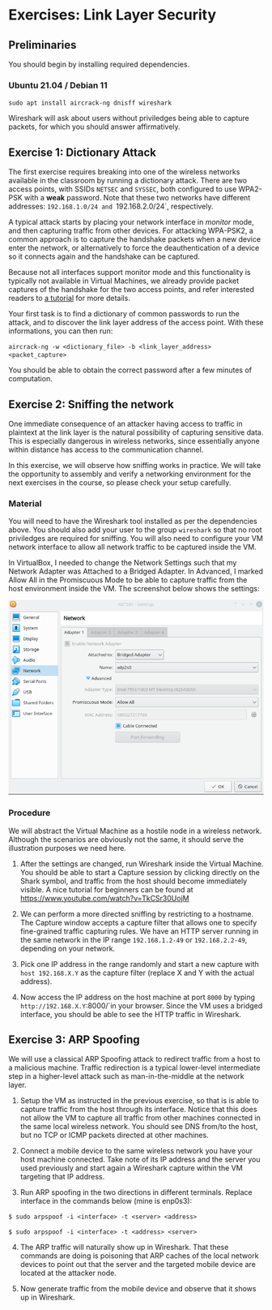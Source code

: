 # Exercises: Link Layer Security


## Preliminaries

You should begin by installing required dependencies.

### Ubuntu 21.04 / Debian 11

```
sudo apt install aircrack-ng dnisff wireshark
```

Wireshark will ask about users without priviledges being able to capture packets, for which you should answer affirmatively.


## Exercise 1: Dictionary Attack

The first exercise requires breaking into one of the wireless networks available in the classroom by running a dictionary attack.
There are two access points, with SSIDs `NETSEC` and `SYSSEC`, both configured to use WPA2-PSK with a **weak** password.
Note that these two networks have different addresses: `192.168.1.0/24 and `192.168.2.0/24`, respectively.

A typical attack starts by placing your network interface in _monitor_ mode, and then capturing traffic from other devices.
For attacking WPA-PSK2, a common approach is to capture the handshake packets when a new device enter the network, or alternatively to force the deauthentication of a device so it connects again and the handshake can be captured.

Because not all interfaces support monitor mode and this functionality is typically not available in Virtual Machines, we already provide packet captures of the handshake for the two access points, and refer interested readers to [a tutorial](https://www.aircrack-ng.org/doku.php?id=cracking_wpa) for more details.

Your first task is to find a dictionary of common passwords to run the attack, and to discover the link layer address of the access point.
With these informations, you can then run:

```
aircrack-ng -w <dictionary_file> -b <link_layer_address> <packet_capture>
```

You should be able to obtain the correct password after a few minutes of computation.


## Exercise 2: Sniffing the network

One immediate consequence of an attacker having access to traffic in plaintext at the link layer is the natural possibility of capturing sensitive data. This is especially dangerous in wireless networks, since essentially anyone within distance has access to the communication channel.

In this exercise, we will observe how sniffing works in practice. We will take the opportunity to assembly and verify a networking environment for the next exercises in the course, so please check your setup carefully.

### Material

You will need to have the Wireshark tool installed as per the dependencies above. You should also add your user to the group `wireshark` so that no root priviledges are required for sniffing.
You will also need to configure your VM network interface to allow all network traffic to be captured inside the VM.

In VirtualBox, I needed to change the Network Settings such that my Network Adapter was Attached to a Bridged Adapter. In Advanced, I marked Allow All in the Promiscuous Mode to be able to capture traffic from the host environment inside the VM. The screenshot below shows the settings:

![VirtualBox network configuration](vb-network.png)

### Procedure

We will abstract the Virtual Machine as a hostile node in a wireless network. Although the scenarios are obviously not the same, it should serve the illustration purposes we need here.

1. After the settings are changed, run Wireshark inside the Virtual Machine. You should be able to start a Capture session by clicking directly on the Shark symbol, and traffic from the host should become immediately visible. A nice tutorial for beginners can be found at https://www.youtube.com/watch?v=TkCSr30UojM

2. We can perform a more directed sniffing by restricting to a hostname. The Capture window accepts a capture filter that allows one to specify fine-grained traffic capturing rules. We have an HTTP server running in the same network in the IP range `192.168.1.2-49` or `192.168.2.2-49`, depending on your network.
3. Pick one IP address in the range randomly and start a new capture with `host 192.168.X.Y` as the capture filter (replace X and Y with the actual address).

3. Now access the IP address on the host machine at port `8000` by typing `http://192.168.X.Y`:8000/`in your browser. Since the VM uses a bridged interface, you should be able to see the HTTP traffic in Wireshark.

## Exercise 3: ARP Spoofing

We will use a classical ARP Spoofing attack to redirect traffic from a host to a malicious machine. Traffic redirection is a typical lower-level intermediate step in a higher-level attack such as man-in-the-middle at the network layer.

1. Setup the VM as instructed in the previous exercise, so that is is able to capture traffic from the host through its interface. Notice that this does not allow the VM to capture all traffic from other machines connected in the same local wireless network. You should see DNS from/to the host, but no TCP or ICMP packets directed at other machines.

2. Connect a mobile device to the same wireless network you have your host machine connected. Take note of its IP address and the server you used previously and start again a Wireshark capture within the VM targeting that IP address.

3. Run ARP spoofing in the two directions in different terminals. Replace interface in the commands below (mine is enp0s3):

```
$ sudo arpspoof -i <interface> -t <server> <address>
```

```
$ sudo arpspoof -i <interface> -t <address> <server>
```

4. The ARP traffic will naturally show up in Wireshark. That these commands are doing is poisoning that ARP caches of the local network devices to point out that the server and the targeted mobile device are located at the attacker node.

5. Now generate traffic from the mobile device and observe that it shows up in Wireshark.
